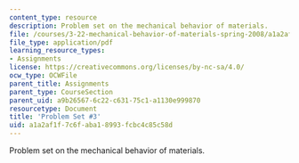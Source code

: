 ```yaml
---
content_type: resource
description: Problem set on the mechanical behavior of materials.
file: /courses/3-22-mechanical-behavior-of-materials-spring-2008/a1a2af1f7c6faba18993fcbc4c85c58d_ps3.pdf
file_type: application/pdf
learning_resource_types:
- Assignments
license: https://creativecommons.org/licenses/by-nc-sa/4.0/
ocw_type: OCWFile
parent_title: Assignments
parent_type: CourseSection
parent_uid: a9b26567-6c22-c631-75c1-a1130e999870
resourcetype: Document
title: 'Problem Set #3'
uid: a1a2af1f-7c6f-aba1-8993-fcbc4c85c58d
---
```

Problem set on the mechanical behavior of materials.